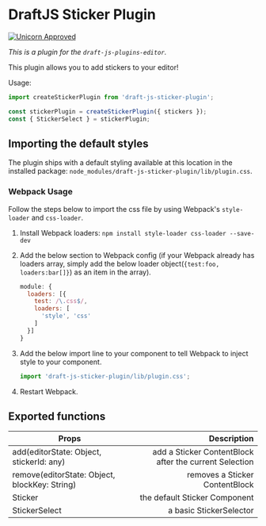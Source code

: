 # DraftJS Sticker Plugin

[![Unicorn Approved](https://img.shields.io/badge/draft--js-%E2%99%A5_unicorns-ff69b4.svg?logo=data%3Aimage%2Fpng%3Bbase64%2CiVBORw0KGgoAAAANSUhEUgAAABAAAAAQCAMAAAAoLQ9TAAACLlBMVEUAAAAAAAAA%2F%2F%2F%2F%2F%2F8AgICAgID%2FgP9VqlWqqqpAQEBAQICAgIC%2Fv78AAACZZpn%2FzP8AAABVVYBNTU0AAAAAAAAAAAAAAAAAABQAAAAAAAAAAAA8PEpXQ0oAAABpYmJ5c3kAAAAAAAAAAAAAAACZe6a7rr8ASxubeKKPj4tjTU1XKVdMfIFTM2xgQnihpZ9%2BWE7Jtc1CR3pbOWZTOVNWI1ZkiW54e3WHaFmbjnuUr69%2BW12cc3evi4%2B%2BmsHjx%2BWcv8SikK9JQmDWvNixiJDApL%2F14fVZRmuZiqaZkqediKTUudW0jaGEmJGwg4qxho6tt8RrT3WCUYG4mqR5i5rexd9gV4R5VHjNsdLOrtL%2F%2F%2F%2Bgiqahmba%2Fvr7Hv8LXwNfbz%2BH5%2Bvz5%2B%2Fz7%2FPz%2F%2F%2F%2Bvk7Szr7rFqco7PDzSuNHb1%2BX9%2Fv2OkLOSg52TgZ%2Bci6ehfa%2Bke5KotKawpre6ucG7qsTFxsXGpJnIxcDYzN7d2ufd4t%2Fk5Ozm6e7u8O7y9PL19fX3%2BPv%2B%2Fv3%2F%2F%2F99Vn2ZkbCdZpqil5aki6ulgrCpq8Wup8SysL62nZK9mbvBrMrCscjCytfGr87HqJnHwNjH18zH2dDLqL3OprrOz%2BPSrcLTutnVt9LV0%2BLX0cvX0uPX0uXYuNLZ1eTcu%2BDc6Ove4%2Bnk4efl5eXl5%2Bnl5%2Broy%2Bnpzerp6PLt7fbt7vTuz%2FD39%2Fj3%2BPf6%2B%2Fv84fz8%2FPz9%2Ff39%2F%2F79%2F%2F%2F%2B%2Fv7%2F%2F%2F7%2F%2F%2F%2Bs7OxmAAAAg3RSTlMAAQEBAgICAwMEBAQEBQUFBgYKCxESFRkaHB8mJicnKisxMjw8PEFCRF1ea293d32JjJSZoLO1tbfDzM7P0dHU2Nng4eLi4%2BPj4%2BPm5%2Bfo6%2Bzt7fDx9fX1%2BPr7%2B%2Fv7%2B%2Fv7%2B%2Fv7%2FPz8%2Ff39%2Ff7%2B%2Fv7%2B%2Fv7%2B%2Fv7%2B%2Fv7%2B%2Fv7%2B%2Fv7%2B%2Fv7%2B%2FheBNM0AAAEESURBVHgBHclje5thAIDRO8uyZVtmu7Zt27Zt201t27aRPv%2Bu79Xz9cC%2F%2FzxT8fvrH2PkL5B8d7AAHJ0sR41ACQp%2BhHnqf3DbjJlO9zDkPbziV%2Byye0Fdf0PjcaIektdoR%2FfVtHesVadcJ1khUWE%2Fm78nREtZ3nYc8BKDOXWn0GjEQcW5DyDHWaQVXopbcVF%2B5A9vMN3J3a%2B%2F0VzdHdYOhPCcn5H33UIIddvkbtdIAEqsF5MfSnKyzoZKV1tPg%2BCTd29x9snGTGr88FbzeiB8iRqsHPcyN9OymcpsmghGgW1Pgt03wGQso2jFDxlvdf%2FCu4%2FoVC3NL4TyRCGT4rNLhG%2B46yMRykvKLgts6QAAAABJRU5ErkJggg%3D%3D)](https://www.youtube.com/watch?v=9auOCbH5Ns4)

*This is a plugin for the `draft-js-plugins-editor`.*

This plugin allows you to add stickers to your editor!

Usage:

```js
import createStickerPlugin from 'draft-js-sticker-plugin';

const stickerPlugin = createStickerPlugin({ stickers });
const { StickerSelect } = stickerPlugin;
```

## Importing the default styles

The plugin ships with a default styling available at this location in the installed package:
`node_modules/draft-js-sticker-plugin/lib/plugin.css`.

### Webpack Usage
Follow the steps below to import the css file by using Webpack's `style-loader` and `css-loader`. 

1. Install Webpack loaders: `npm install style-loader css-loader --save-dev`
2. Add the below section to Webpack config (if your Webpack already has loaders array, simply add the below loader object(`{test:foo, loaders:bar[]}`) as an item in the array).

    ```js
    module: {
      loaders: [{
        test: /\.css$/,
        loaders: [
          'style', 'css'
        ]
      }]
    }
    ```

3. Add the below import line to your component to tell Webpack to inject style to your component.

    ```js
    import 'draft-js-sticker-plugin/lib/plugin.css';
    ```
4. Restart Webpack.

## Exported functions

| Props                                          | Description
| -----------------------------------------------|------------:|
| add(editorState: Object, stickerId: any) | add a Sticker ContentBlock after the current Selection|
| remove(editorState: Object, blockKey: String) | removes a Sticker ContentBlock|
| Sticker | the default Sticker Component |
| StickerSelect | a basic StickerSelector |
